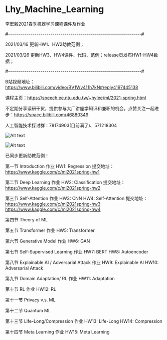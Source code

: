 # Lhy_Machine_Learning
李宏毅2021春季机器学习课程课件及作业

#------------------------------------------------------------------#

2021/03/16 更新HW1、HW2助教范例；

2021/03/26 更新HW3、HW4课件、代码、范例；release页发布HW1-HW4数据；

#------------------------------------------------------------------#

B站视频地址：https://www.bilibili.com/video/BV1Wv411h7kN#reply4197445138

课程主页：https://speech.ee.ntu.edu.tw/~hylee/ml/2021-spring.html

不定期分享读研干货，提供参与大厂讲座学知识和兼职的机会，点赞关注一起进步：https://space.bilibili.com/46880349

人工智能技术探讨群：78174903(目前满了)、571218304

![Alt text](https://github.com/Fafa-DL/Lhy_Machine_Learning/blob/main/Assignment%20Schedule.png)

![Alt text](https://github.com/Fafa-DL/Lhy_Machine_Learning/blob/main/HW.jpg)

已同步更新助教范例！

第一节 Introduction  作业 HW1: Regression 提交地址：https://www.kaggle.com/c/ml2021spring-hw1

第二节 Deep Learning  作业 HW2: Classification 提交地址：https://www.kaggle.com/c/ml2021spring-hw2

第三节 Self-Attention  作业 HW3: CNN HW4: Self-Attention 提交地址：https://www.kaggle.com/c/ml2021spring-hw3 https://www.kaggle.com/c/ml2021spring-hw4

第四节 Theory of ML

第五节 Transformer  作业 HW5: Transformer

第六节 Generative Model  作业 HW6: GAN

第七节 Self-Supervised Learning  作业 HW7: BERT HW8: Autoencoder

第八节 Explainable AI / Adversarial Attack  作业 HW9: Explainable AI HW10: Adversarial Attack

第九节 Domain Adaptation/ RL  作业 HW11: Adaptation

第十节 RL  作业 HW12: RL

第十一节  Privacy v.s. ML

第十二节  Quantum ML

第十三节  Life-Long/Compression  作业 HW13: Life-Long HW14: Compression

第十四节  Meta Learning  作业 HW15: Meta Learning
